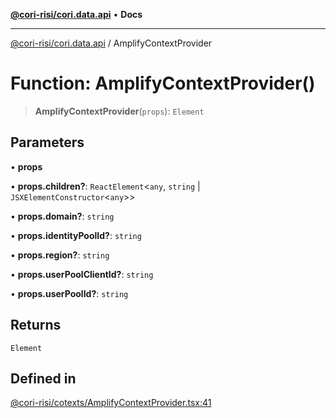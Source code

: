 [**@cori-risi/cori.data.api**](../README.md) • **Docs**

***

[@cori-risi/cori.data.api](../globals.md) / AmplifyContextProvider

# Function: AmplifyContextProvider()

> **AmplifyContextProvider**(`props`): `Element`

## Parameters

• **props**

• **props.children?**: `ReactElement`\<`any`, `string` \| `JSXElementConstructor`\<`any`\>\>

• **props.domain?**: `string`

• **props.identityPoolId?**: `string`

• **props.region?**: `string`

• **props.userPoolClientId?**: `string`

• **props.userPoolId?**: `string`

## Returns

`Element`

## Defined in

[@cori-risi/cotexts/AmplifyContextProvider.tsx:41](https://github.com/ruralinnovation/cori.data.api/blob/80adf593f8bfd9aff308a3371065cef235bb23ba/lib/@cori-risi/cotexts/AmplifyContextProvider.tsx#L41)
